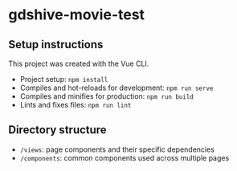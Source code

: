 # gdshive-movie-test

## Setup instructions
This project was created with the Vue CLI.
+ Project setup: `npm install`
+ Compiles and hot-reloads for development: `npm run serve`
+ Compiles and minifies for production: `npm run build`
+ Lints and fixes files: `npm run lint`

## Directory structure
+ `/views`: page components and their specific dependencies
+ `/components`: common components used across multiple pages